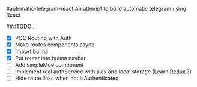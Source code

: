 #automatic-telegram-react
An attempt to build automatic telegram using React

###TODO :
- [x] POC Routing with Auth
- [x] Make routes components async
- [x] Import bulma
- [x] Put router into bulma navbar
- [ ] Add simpleMde component
- [ ] Implement real authService with ajax and local storage (Learn [Redux](https://redux.js.org/docs/advanced/ExampleRedditAPI.html) ?)
- [ ] Hide route links when not isAuthenticated
